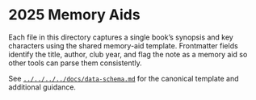 # 2025 Memory Aids

Each file in this directory captures a single book’s synopsis and key characters using the shared memory-aid template. Frontmatter fields identify the title, author, club year, and flag the note as a memory aid so other tools can parse them consistently.

See [`../../../../docs/data-schema.md`](../../../../docs/data-schema.md) for the canonical template and additional guidance.
